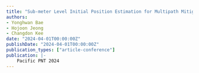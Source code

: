 ```yaml
---
title: "Sub-meter Level Initial Position Estimation for Multipath Mitigation in Deep Urban Environments (Using Time-Differenced Code-Minus-Carrier)"
authors:
- Yonghwan Bae
- Hojoon Jeong
- Changdon Kee
date: "2024-04-01T00:00:00Z"
publishDate: "2024-04-01T00:00:00Z"
publication_types: ["article-conference"]
publication: |-
    Pacific PNT 2024
---
```

